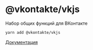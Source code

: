 # @vkontakte/vkjs

Набор общих функций для ВКонтакте

```sh
yarn add @vkontakte/vkjs
```

[Документация](https://vkcom.github.io/vkjs)
